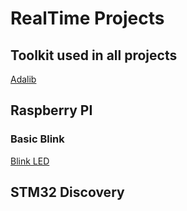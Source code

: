 # RealTime Projects

## Toolkit used in all projects

[Adalib](https://gitlab.com/ada23/toolkit.git)

## Raspberry PI

### Basic Blink

[Blink LED](https://gitlab.com/ada23/realtime/morse.git)

## STM32 Discovery
